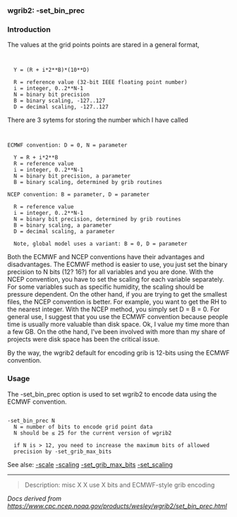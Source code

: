 
### wgrib2: -set\_bin\_prec



### Introduction



The values at the grid points points are stared in a general format,


```


  Y = (R + i*2**B)*(10**D)

  R = reference value (32-bit IEEE floating point number)
  i = integer, 0..2**N-1
  N = binary bit precision
  B = binary scaling, -127..127
  D = decimal scaling, -127..127

```


There are 3 sytems for storing the number which I have called


```


ECMWF convention: D = 0, N = parameter

  Y = R + i*2**B
  R = reference value
  i = integer, 0..2**N-1
  N = binary bit precision, a parameter
  B = binary scaling, determined by grib routines

NCEP convention: B = parameter, D = parameter

  R = reference value
  i = integer, 0..2**N-1
  N = binary bit precision, determined by grib routines
  B = binary scaling, a parameter
  D = decimal scaling, a parameter

  Note, global model uses a variant: B = 0, D = parameter

```


Both the ECMWF and NCEP conventions have their advantages and
disadvantages. The ECMWF method is easier to use, you just
set the binary precision to N bits (12? 16?) for all variables
and you are done. With the NCEP convention, you have to 
set the scaling for each variable separately. For some variables
such as specific humidity, the scaling should be pressure
dependent. On the other hand, if you are trying to get the smallest
files, the NCEP convention is better. For example, you want to
get the RH to the nearest integer. With the NCEP method, you simply
set D = B = 0. For general use, I suggest that you use the ECMWF
convention because people time is usually more valuable than disk space.
Ok, I value my time more than a few GB. On the othe hand, I've been
involved with more than my share of projects were disk space
has been the critical issue.

By the way, the wgrib2 default for encoding grib is 12-bits using
the ECMWF convention. 

### Usage


The -set\_bin\_prec option is used to
set wgrib2 to encode data using the ECMWF convention.



```

-set_bin_prec N
  N = number of bits to encode grid point data
  N should be ≤ 25 for the current version of wgrib2

  if N is > 12, you need to increase the maximum bits of allowed
  precision by -set_grib_max_bits

```


See alse: 
[-scale](scale.html)
[-scaling](scaling.html)
[-set\_grib\_max\_bits](set_grib_max_bits.html)
[-set\_scaling](set_scaling.html)












----

>Description: misc  X      X use X bits and ECMWF-style grib encoding

_Docs derived from <https://www.cpc.ncep.noaa.gov/products/wesley/wgrib2/set_bin_prec.html>_